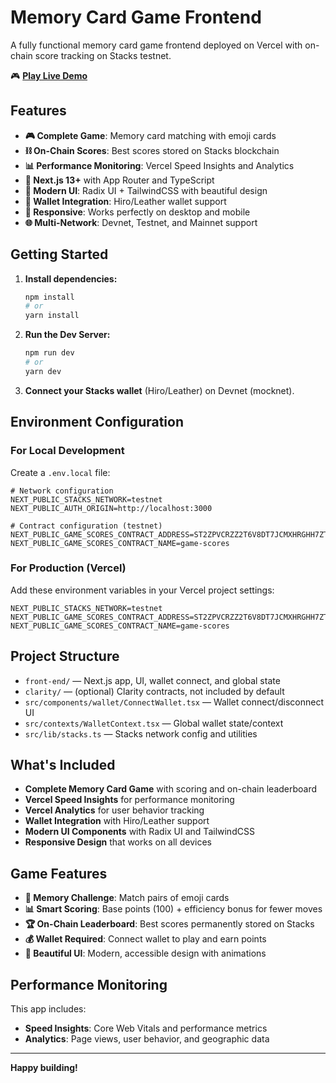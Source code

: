 # Memory Card Game Frontend

A fully functional memory card game frontend deployed on Vercel with on-chain score tracking on Stacks testnet.

🎮 **[Play Live Demo](https://memory-card-game-git-main-peters-projects-f3199619.vercel.app)**

## Features

- **🎮 Complete Game**: Memory card matching with emoji cards
- **⛓️ On-Chain Scores**: Best scores stored on Stacks blockchain
- **📊 Performance Monitoring**: Vercel Speed Insights and Analytics
- **🚀 Next.js 13+** with App Router and TypeScript
- **🎨 Modern UI**: Radix UI + TailwindCSS with beautiful design
- **🔗 Wallet Integration**: Hiro/Leather wallet support
- **📱 Responsive**: Works perfectly on desktop and mobile
- **🌐 Multi-Network**: Devnet, Testnet, and Mainnet support

## Getting Started

1. **Install dependencies:**

   ```bash
   npm install
   # or
   yarn install
   ```

2. **Run the Dev Server:**

   ```bash
   npm run dev
   # or
   yarn dev
   ```

3. **Connect your Stacks wallet** (Hiro/Leather) on Devnet (mocknet).

## Environment Configuration

### For Local Development

Create a `.env.local` file:

```env
# Network configuration
NEXT_PUBLIC_STACKS_NETWORK=testnet
NEXT_PUBLIC_AUTH_ORIGIN=http://localhost:3000

# Contract configuration (testnet)
NEXT_PUBLIC_GAME_SCORES_CONTRACT_ADDRESS=ST2ZPVCRZZ2T6V8DT7JCMXHRGHH7ZT7RYHPBJDWC0
NEXT_PUBLIC_GAME_SCORES_CONTRACT_NAME=game-scores
```

### For Production (Vercel)

Add these environment variables in your Vercel project settings:

```env
NEXT_PUBLIC_STACKS_NETWORK=testnet
NEXT_PUBLIC_GAME_SCORES_CONTRACT_ADDRESS=ST2ZPVCRZZ2T6V8DT7JCMXHRGHH7ZT7RYHPBJDWC0
NEXT_PUBLIC_GAME_SCORES_CONTRACT_NAME=game-scores
```

## Project Structure

- `front-end/` — Next.js app, UI, wallet connect, and global state
- `clarity/` — (optional) Clarity contracts, not included by default
- `src/components/wallet/ConnectWallet.tsx` — Wallet connect/disconnect UI
- `src/contexts/WalletContext.tsx` — Global wallet state/context
- `src/lib/stacks.ts` — Stacks network config and utilities

## What's Included

- **Complete Memory Card Game** with scoring and on-chain leaderboard
- **Vercel Speed Insights** for performance monitoring
- **Vercel Analytics** for user behavior tracking
- **Wallet Integration** with Hiro/Leather support
- **Modern UI Components** with Radix UI and TailwindCSS
- **Responsive Design** that works on all devices

## Game Features

- **🎯 Memory Challenge**: Match pairs of emoji cards
- **📊 Smart Scoring**: Base points (100) + efficiency bonus for fewer moves
- **🏆 On-Chain Leaderboard**: Best scores permanently stored on Stacks
- **💰 Wallet Required**: Connect wallet to play and earn points
- **🎨 Beautiful UI**: Modern, accessible design with animations

## Performance Monitoring

This app includes:
- **Speed Insights**: Core Web Vitals and performance metrics
- **Analytics**: Page views, user behavior, and geographic data

---

**Happy building!**
